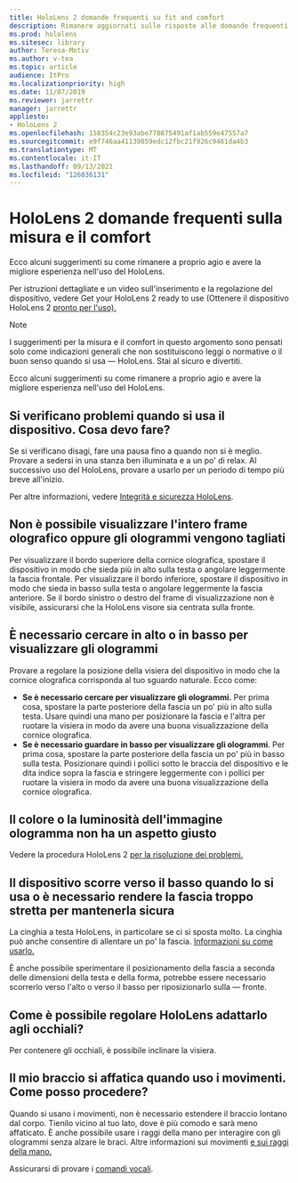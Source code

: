 ```yaml
---
title: HoloLens 2 domande frequenti su fit and comfort
description: Rimanere aggiornati sulle risposte alle domande frequenti su come adattare il HoloLens 2 e rimanere a proprio agio nelle esperienze di realtà mista.
ms.prod: hololens
ms.sitesec: library
author: Teresa-Motiv
ms.author: v-tea
ms.topic: article
audience: ItPro
ms.localizationpriority: high
ms.date: 11/07/2019
ms.reviewer: jarrettr
manager: jarrettr
appliesto:
- HoloLens 2
ms.openlocfilehash: 158354c23e93abe770875491af1ab559e47557a7
ms.sourcegitcommit: e9f746aa41139859edc12fbc21f926c9461da4b3
ms.translationtype: MT
ms.contentlocale: it-IT
ms.lasthandoff: 09/13/2021
ms.locfileid: "126036131"
---
```

# <a name="hololens-2-fit-and-comfort-frequently-asked-questions"></a>HoloLens 2 domande frequenti sulla misura e il comfort

Ecco alcuni suggerimenti su come rimanere a proprio agio e avere la migliore esperienza nell'uso del HoloLens.

Per istruzioni dettagliate e un video sull'inserimento e la regolazione del dispositivo, vedere Get your HoloLens 2 ready to use (Ottenere il dispositivo HoloLens 2 [pronto per l'uso).](hololens2-setup.md)

> [!NOTE]
> I suggerimenti per la misura e il comfort in questo argomento sono pensati solo come indicazioni generali che non sostituiscono leggi o normative o il buon senso quando si usa &mdash; HoloLens. Stai al sicuro e divertiti.

Ecco alcuni suggerimenti su come rimanere a proprio agio e avere la migliore esperienza nell'uso del HoloLens.

## <a name="im-experiencing-discomfort-when-i-use-my-device-what-should-i-do"></a>Si verificano problemi quando si usa il dispositivo. Cosa devo fare?

Se si verificano disagi, fare una pausa fino a quando non si è meglio. Provare a sedersi in una stanza ben illuminata e a un po' di relax. Al successivo uso del HoloLens, provare a usarlo per un periodo di tempo più breve all'inizio.

Per altre informazioni, vedere [Integrità e sicurezza HoloLens](https://go.microsoft.com/fwlink/p/?LinkId=746661).

## <a name="i-cant-see-the-whole-holographic-frame-or-my-holograms-are-cut-off"></a>Non è possibile visualizzare l'intero frame olografico oppure gli ologrammi vengono tagliati

Per visualizzare il bordo superiore della cornice olografica, spostare il dispositivo in modo che sieda più in alto sulla testa o angolare leggermente la fascia frontale. Per visualizzare il bordo inferiore, spostare il dispositivo in modo che sieda in basso sulla testa o angolare leggermente la fascia anteriore. Se il bordo sinistro o destro del frame di visualizzazione non è visibile, assicurarsi che la HoloLens visore sia centrata sulla fronte.

## <a name="i-need-to-look-up-or-down-to-see-holograms"></a>È necessario cercare in alto o in basso per visualizzare gli ologrammi

Provare a regolare la posizione della visiera del dispositivo in modo che la cornice olografica corrisponda al tuo sguardo naturale. Ecco come:

- **Se è necessario cercare per visualizzare gli ologrammi.** Per prima cosa, spostare la parte posteriore della fascia un po' più in alto sulla testa. Usare quindi una mano per posizionare la fascia e l'altra per ruotare la visiera in modo da avere una buona visualizzazione della cornice olografica.
- **Se è necessario guardare in basso per visualizzare gli ologrammi**. Per prima cosa, spostare la parte posteriore della fascia un po' più in basso sulla testa. Posizionare quindi i pollici sotto le braccia del dispositivo e le dita indice sopra la fascia e stringere leggermente con i pollici per ruotare la visiera in modo da avere una buona visualizzazione della cornice olografica.

## <a name="hologram-image-color-or-brightness-does-not-look-right"></a>Il colore o la luminosità dell'immagine ologramma non ha un aspetto giusto

Vedere la procedura HoloLens 2 [per la risoluzione dei problemi.](hololens2-display.md)

## <a name="the-device-slides-down-when-im-using-it-or-i-need-to-make-the-headband-too-tight-to-keep-it-secure"></a>Il dispositivo scorre verso il basso quando lo si usa o è necessario rendere la fascia troppo stretta per mantenerla sicura

La cinghia a testa HoloLens, in particolare se ci si sposta molto. La cinghia può anche consentire di allentare un po' la fascia. [Informazioni su come usarlo.](hololens2-setup.md#adjust-fit)

È anche possibile sperimentare il posizionamento della fascia a seconda delle dimensioni della testa e della forma, potrebbe essere necessario scorrerlo verso l'alto o verso il basso per riposizionarlo sulla &mdash; fronte.

## <a name="how-can-i-adjust-hololens-to-fit-with-my-glasses"></a>Come è possibile regolare HoloLens adattarlo agli occhiali?

Per contenere gli occhiali, è possibile inclinare la visiera.

## <a name="my-arm-gets-tired-when-i-use-gestures-what-can-i-do"></a>Il mio braccio si affatica quando uso i movimenti. Come posso procedere?

Quando si usano i movimenti, non è necessario estendere il braccio lontano dal corpo. Tienilo vicino al tuo lato, dove è più comodo e sarà meno affaticato. È anche possibile usare i raggi della mano per interagire con gli ologrammi senza alzare le braci. Altre informazioni sui movimenti [e sui raggi della mano.](hololens2-basic-usage.md#the-hand-tracking-frame)

Assicurarsi di provare i [comandi vocali](hololens-cortana.md).
